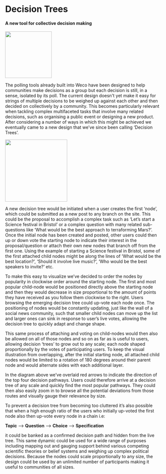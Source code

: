 # Decision Trees

#### A new tool for collective decision making

<img src="/images/decision-tree-icon.jpg" style="width: 150px">

The polling tools already built into Weco have been designed to help communities make decisions as a group but each decision is still, in a sense, isolated by its poll. The current design doesn't yet make it easy for strings of multiple decisions to be weighed up against each other and then decided on collectively by a community. This becomes particularly relevant when tackling complex multifaceted tasks that involve many related decisions, such as organising a public event or designing a new product. After considering a number of ways in which this might be achieved we eventually came to a new design that we’ve since been calling ‘Decision Trees’.

<img src="/images/decision-tree.jpg" style="width: 200px">

A new decision tree would be initiated when a user creates the first ‘node’, which could be submitted as a new post to any branch on the site. This could be the proposal to accomplish a complex task such as ‘Let’s start a Science festival in Bristol’ or a complex question with many related sub-questions like ‘What would be the best approach to terraforming Mars?’.
Once the initial node has been created and posted, other users could then up or down vote the starting node to indicate their interest in the proposal/question or attach their own new nodes that branch off from the first one. Using the example of starting a Science festival in Bristol, some of the first attached child nodes might be along the lines of ‘What would be the best location?’, ‘Should it involve live music?’, ‘Who would be the best speakers to invite?’ etc.

To make this easy to visualize we’ve decided to order the nodes by popularity in clockwise order around the starting node. The first and most popular child-node would be positioned directly above the starting node and then they would decrease in size proportional to the amount of points they have received as you follow them clockwise to the right. Users browsing the emerging decision tree could up-vote each node once. The positioning of nodes would be constantly updating, just like the wall of a social news community, such that smaller child nodes can move up the list and larger ones can sink in response to user’s live votes, allowing the decision tree to quickly adapt and change shape.

This same process of attaching and voting on child-nodes would then also be allowed on all of those nodes and so on as far as is useful to users, allowing decision ‘trees’ to grow out to any scale; each node shaped proportionally by the votes of participating users. To keep the visual illustration from overlapping, after the initial starting node, all attached child nodes would be limited to a rotation of 180 degrees around their parent node and would alternate sides with each additional layer.

In the diagram above we’ve overlaid red arrows to indicate the direction of the top four decision pathways. Users could therefore arrive at a decision tree of any scale and quickly find the most popular pathways. They could then also easily zoom in to browse all the potential deviations from those routes and visually gauge their relevance by size.

To prevent a decision tree from becoming too cluttered it’s also possible that when a high enough ratio of the users who initially up-voted the first node also then up-vote every node in a chain i.e:

**Topic** --> **Question** --> **Choice** --> **Specification**

it could be banked as a confirmed decision path and hidden from the live tree.
This same dynamic could be used for a wide range of purposes including mapping out and gauging support behind various competing scientific theories or belief systems and weighing up complex political decisions. Because the nodes could scale proportionally to any size, the design could be used by an unlimited number of participants making it useful to communities of all sizes.

